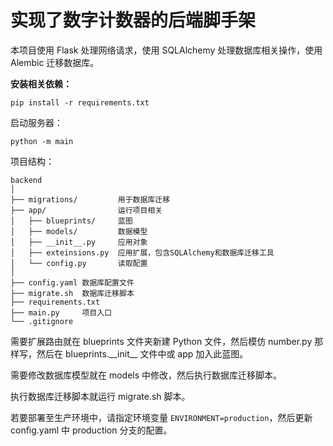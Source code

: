 # 实现了数字计数器的后端脚手架

本项目使用 Flask 处理网络请求，使用 SQLAlchemy 处理数据库相关操作，使用 Alembic 迁移数据库。

**安装相关依赖：**

```shell
pip install -r requirements.txt
```

启动服务器：

```shell
python -m main
```

项目结构：

```
backend
│
├── migrations/         用于数据库迁移
├── app/                运行项目相关
│   ├── blueprints/     蓝图
│   ├── models/         数据模型
│   ├── __init__.py     应用对象
│   ├── exteinsions.py  应用扩展，包含SQLAlchemy和数据库迁移工具     
│   └── config.py       读取配置
│
├── config.yaml 数据库配置文件
├── migrate.sh  数据库迁移脚本
├── requirements.txt
├── main.py     项目入口
└── .gitignore
```

需要扩展路由就在 blueprints 文件夹新建 Python 文件，然后模仿 number.py 那样写，然后在 blueprints.\_\_init\_\_ 文件中或 app 加入此蓝图。

需要修改数据库模型就在 models 中修改，然后执行数据库迁移脚本。

执行数据库迁移脚本就运行 migrate.sh 脚本。

若要部署至生产环境中，请指定环境变量 `ENVIRONMENT=production`，然后更新 config.yaml 中 production 分支的配置。